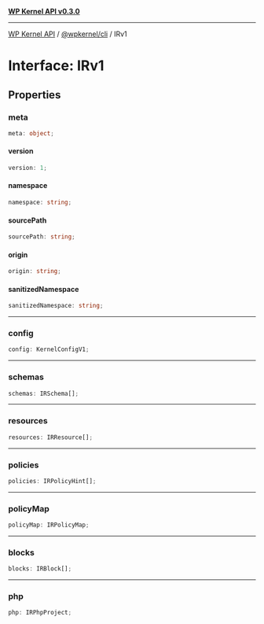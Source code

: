 [**WP Kernel API v0.3.0**](../../../README.md)

---

[WP Kernel API](../../../README.md) / [@wpkernel/cli](../README.md) / IRv1

# Interface: IRv1

## Properties

### meta

```ts
meta: object;
```

#### version

```ts
version: 1;
```

#### namespace

```ts
namespace: string;
```

#### sourcePath

```ts
sourcePath: string;
```

#### origin

```ts
origin: string;
```

#### sanitizedNamespace

```ts
sanitizedNamespace: string;
```

---

### config

```ts
config: KernelConfigV1;
```

---

### schemas

```ts
schemas: IRSchema[];
```

---

### resources

```ts
resources: IRResource[];
```

---

### policies

```ts
policies: IRPolicyHint[];
```

---

### policyMap

```ts
policyMap: IRPolicyMap;
```

---

### blocks

```ts
blocks: IRBlock[];
```

---

### php

```ts
php: IRPhpProject;
```
